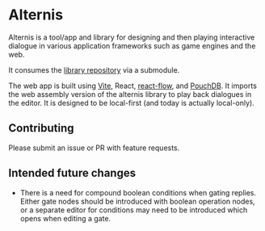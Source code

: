 # Alternis

Alternis is a tool/app and library for designing and then playing interactive
dialogue in various application frameworks such as game engines and the web.

It consumes the [library repository](/FIXME) via a submodule.

The web app is built using [Vite](/FIXME), React, [react-flow](/FIXME),
and [PouchDB](/FIXME). It imports the web assembly version of the
alternis library to play back dialogues in the editor. It is designed to be
local-first (and today is actually local-only).

## Contributing

Please submit an issue or PR with feature requests.

## Intended future changes

- There is a need for compound boolean conditions when gating replies.
  Either gate nodes should be introduced with boolean operation nodes, or
  a separate editor for conditions may need to be introduced which opens when
  editing a gate.
